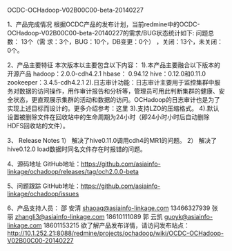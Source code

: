 OCDC-OCHadoop-V02B00C00-beta-20140227

1、产品完成情况
根据OCDC产品的发布计划，当前redmine中的OCDC-OCHadoop-V02B00C00-beta-20140227的需求/BUG状态统计如下: 
问题总数： 13个（需 求：3个，BUG：10个，DB变更：0个） ，关闭：13个，未关闭：0个。

2、产品主要特征
本次版本以主要包含以下内容：
1).本产品主要融合以下版本的开源产品
     hadoop：2.0.0-cdh4.2.1
     hbase： 0.94.12
     hive：0.12.0和0.11.0
     zookeeper：3.4.5-cdh4.2.1
2).日志审计功能：日志审计主要用于监控集群中服务对数据的访问操作，用作审计报告和分析等，管理员可用此判断集群的健康、安全状态，更直观展示集群的活动和数据的访问。OCHadoop的日志审计也是为了实现上述目标而设计的。更多介绍参考：这里
3).支持LZO的压缩格式。
4).默认设置被删除文件在回收站中的生命周期为24小时（即24小时小时后自动删除HDFS回收站的文件）。

3、	Release Notes
1）	解决了hive0.11.0调用cdh4的MR1的问题。
2）	解决了hive0.12.0 load数据时同名文件存在时报错的问题。
      
4、源码地址
GitHub地址：https://github.com/asiainfo-linkage/ochadoop/releases/tag/och2.0.0-beta

5、问题跟踪
GitHub地址：https://github.com/asiainfo-linkage/ochadoop/issues

6、产品支持人员：
邵 安清 shaoaq@asiainfo-linkage.com   13466327939
张  丽  zhangli3@asiainfo-linkage.com 18610111089
郭 云凯 guoyk@asiainfo-linkage.com    18601153215
欲了解产品发布详情，请访问发布站点：http://10.1.252.21:8088/redmine/projects/ochadoop/wiki/OCDC-OCHadoop-V02B00C00-20140227
